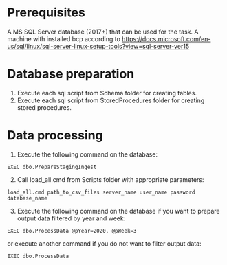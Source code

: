 # Prerequisites
A MS SQL Server database (2017+) that can be used for the task.
A machine with installed bcp according to https://docs.microsoft.com/en-us/sql/linux/sql-server-linux-setup-tools?view=sql-server-ver15

# Database preparation
1. Execute each sql script from Schema folder for creating tables.
2. Execute each sql script from StoredProcedures folder for creating stored procedures.

# Data processing
1. Execute the following command on the database:
```
EXEC dbo.PrepareStagingIngest
```
2. Call load_all.cmd from Scripts folder with appropriate parameters:
```
load_all.cmd path_to_csv_files server_name user_name password database_name
```
3. Execute the following command on the database if you want to prepare output data filtered by year and week:
```
EXEC dbo.ProcessData @pYear=2020, @pWeek=3
```
or execute another command if you do not want to filter output data:
```
EXEC dbo.ProcessData
```
